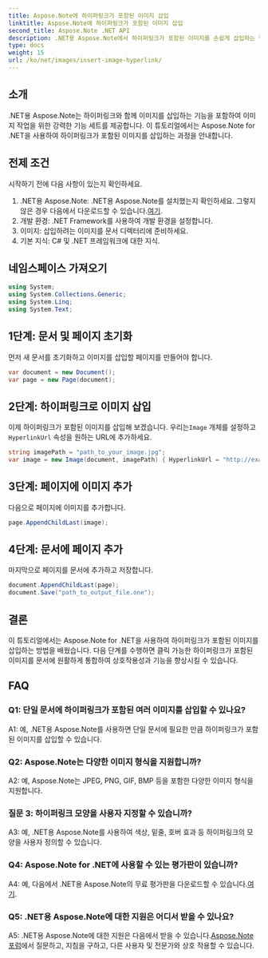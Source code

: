 ```yaml
---
title: Aspose.Note에 하이퍼링크가 포함된 이미지 삽입
linktitle: Aspose.Note에 하이퍼링크가 포함된 이미지 삽입
second_title: Aspose.Note .NET API
description: .NET용 Aspose.Note에서 하이퍼링크가 포함된 이미지를 손쉽게 삽입하는 방법을 알아보세요. 클릭 가능한 이미지로 문서 상호작용을 강화합니다.
type: docs
weight: 15
url: /ko/net/images/insert-image-hyperlink/
---
```

## 소개

.NET용 Aspose.Note는 하이퍼링크와 함께 이미지를 삽입하는 기능을 포함하여 이미지 작업을 위한 강력한 기능 세트를 제공합니다. 이 튜토리얼에서는 Aspose.Note for .NET을 사용하여 하이퍼링크가 포함된 이미지를 삽입하는 과정을 안내합니다.

## 전제 조건

시작하기 전에 다음 사항이 있는지 확인하세요.

1.  .NET용 Aspose.Note: .NET용 Aspose.Note를 설치했는지 확인하세요. 그렇지 않은 경우 다음에서 다운로드할 수 있습니다.[여기](https://releases.aspose.com/note/net/).
2. 개발 환경: .NET Framework를 사용하여 개발 환경을 설정합니다.
3. 이미지: 삽입하려는 이미지를 문서 디렉터리에 준비하세요.
4. 기본 지식: C# 및 .NET 프레임워크에 대한 지식.

## 네임스페이스 가져오기

```csharp
using System;
using System.Collections.Generic;
using System.Linq;
using System.Text;
```

## 1단계: 문서 및 페이지 초기화

먼저 새 문서를 초기화하고 이미지를 삽입할 페이지를 만들어야 합니다.

```csharp
var document = new Document();
var page = new Page(document);
```

## 2단계: 하이퍼링크로 이미지 삽입

 이제 하이퍼링크가 포함된 이미지를 삽입해 보겠습니다. 우리는`Image` 개체를 설정하고`HyperlinkUrl` 속성을 원하는 URL에 추가하세요.

```csharp
string imagePath = "path_to_your_image.jpg";
var image = new Image(document, imagePath) { HyperlinkUrl = "http://example.com" };
```

## 3단계: 페이지에 이미지 추가

다음으로 페이지에 이미지를 추가합니다.

```csharp
page.AppendChildLast(image);
```

## 4단계: 문서에 페이지 추가

마지막으로 페이지를 문서에 추가하고 저장합니다.

```csharp
document.AppendChildLast(page);
document.Save("path_to_output_file.one");
```

## 결론

이 튜토리얼에서는 Aspose.Note for .NET을 사용하여 하이퍼링크가 포함된 이미지를 삽입하는 방법을 배웠습니다. 다음 단계를 수행하면 클릭 가능한 하이퍼링크가 포함된 이미지를 문서에 원활하게 통합하여 상호작용성과 기능을 향상시킬 수 있습니다.

## FAQ

### Q1: 단일 문서에 하이퍼링크가 포함된 여러 이미지를 삽입할 수 있나요?

A1: 예, .NET용 Aspose.Note를 사용하면 단일 문서에 필요한 만큼 하이퍼링크가 포함된 이미지를 삽입할 수 있습니다.

### Q2: Aspose.Note는 다양한 이미지 형식을 지원합니까?

A2: 예, Aspose.Note는 JPEG, PNG, GIF, BMP 등을 포함한 다양한 이미지 형식을 지원합니다.

### 질문 3: 하이퍼링크 모양을 사용자 지정할 수 있습니까?

A3: 예, .NET용 Aspose.Note를 사용하여 색상, 밑줄, 호버 효과 등 하이퍼링크의 모양을 사용자 정의할 수 있습니다.

### Q4: Aspose.Note for .NET에 사용할 수 있는 평가판이 있습니까?

 A4: 예, 다음에서 .NET용 Aspose.Note의 무료 평가판을 다운로드할 수 있습니다.[여기](https://releases.aspose.com/).

### Q5: .NET용 Aspose.Note에 대한 지원은 어디서 받을 수 있나요?

 A5: .NET용 Aspose.Note에 대한 지원은 다음에서 받을 수 있습니다.[Aspose.Note 포럼](https://forum.aspose.com/c/note/28)에서 질문하고, 지침을 구하고, 다른 사용자 및 전문가와 상호 작용할 수 있습니다.